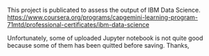 This project is publicated to assess the output of IBM Data Science.
https://www.coursera.org/programs/capgemini-learning-program-71mtd/professional-certificates/ibm-data-science

Unfortunately, some of uploaded Jupyter notebook is not quite good because some of them has been quitted before saving.
Thanks,
